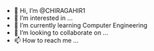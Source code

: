- 👋 Hi, I’m @CHIRAGAHIR1
- 👀 I’m interested in ...
- 🌱 I’m currently learning Computer Engineering
- 💞️ I’m looking to collaborate on ...
- 📫 How to reach me ...

<!---
CHIRAGAHIR1/CHIRAGAHIR1 is a ✨ special ✨ repository because its `README.md` (this file) appears on your GitHub profile.
You can click the Preview link to take a look at your changes.
--->
